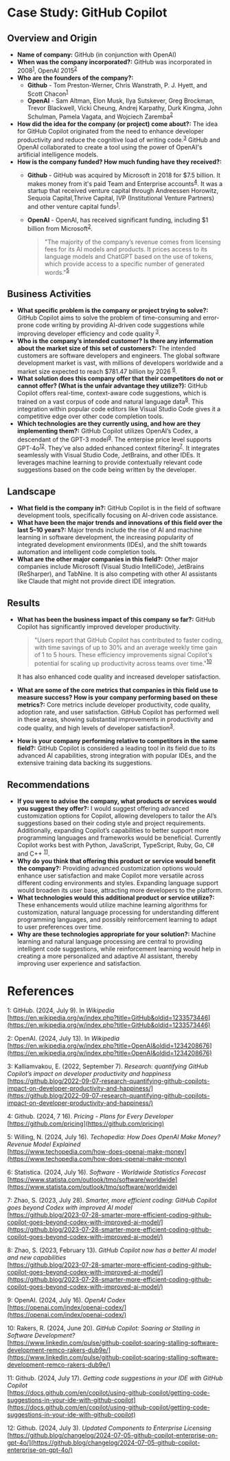 # Case Study: GitHub Copilot

## Overview and Origin

* **Name of company:** GitHub (in conjunction with OpenAI)
* **When was the company incorporated?:** GitHub was incorporated in 2008<sup>[1](#wikipedia-github)</sup>, OpenAI 2015<sup>[2](#wikipedia-openai)</sup>
* **Who are the founders of the company?:**
    * **Github** - Tom Preston-Werner, Chris Wanstrath, P. J. Hyett, and Scott Chacon<sup>[1](#wikipedia-github)</sup>
    * **OpenAI** - Sam Altman, Elon Musk, Ilya Sutskever, Greg Brockman, Trevor Blackwell, Vicki Cheung, Andrej Karpathy, Durk Kingma, John Schulman, Pamela Vagata, and Wojciech Zaremba<sup>[2](#wikipedia-openai)</sup>
*	**How did the idea for the company (or project) come about?:** The idea for GitHub Copilot originated from the need to enhance developer productivity and reduce the cognitive load of writing code.<sup>[3](#github-copilot-research)</sup>  GitHub and OpenAI collaborated to create a tool using the power of OpenAI's artificial intelligence models.
* **How is the company funded? How much funding have they received?:**
    * **Github** - GitHub was acquired by Microsoft in 2018 for $7.5 billion.  It makes money from it's paid Team and Enterprise accounts<sup>[4](#github-pricing)</sup>.  It was a startup that received venture capital through Andreessen Horowitz, Sequoia Capital,Thrive Capital, IVP (Institutional Venture Partners) and other venture capital funds<sup>[1](#wikipedia-github)</sup>.
    * **OpenAI** - OpenAI, has received significant funding, including $1 billion from Microsoft<sup>[2](#wikipedia-openai)</sup>.

      >"The majority of the company’s revenue comes from licensing fees for its AI models and products. It prices access to its language models and ChatGPT based on the use of tokens, which provide access to a specific number of generated words."<sup>[5](#techo-openai-pricing)</sup>
    


## Business Activities

* **What specific problem is the company or project trying to solve?:** 
GitHub Copilot aims to solve the problem of time-consuming and error-prone code writing by providing AI-driven code suggestions while improving developer efficiency and code quality <sup>[3](#github-copilot-research)</sup>.
* **Who is the company’s intended customer? Is there any information about the market size of this set of customers?:** The intended customers are software developers and engineers. The global software development market is vast, with millions of developers worldwide and a market size expected to reach $781.47 billion by 2026 <sup>[6](#statistica-software-ww)</sup>.
* **What solution does this company offer that their competitors do not or cannot offer? (What is the unfair advantage they utilize?):** GitHub Copilot offers real-time, context-aware code suggestions, which is trained on a vast corpus of code and natural language data<sup>[8](#github-better-model)</sup>. This integration within popular code editors like Visual Studio Code gives it a competitive edge over other code completion tools.
* **Which technologies are they currently using, and how are they implementing them?:** GitHub Copilot utilizes OpenAI’s Codex, a descendant of the GPT-3 model<sup>[9](#openai-codex)</sup>.  The enterpise price level supports GPT-4o<sup>[12](#updated-components-enterprise)</sup>. They've also added enhanced context filtering<sup>[7](#github-goes-beyond-codex)</sup>. It integrates seamlessly with Visual Studio Code, JetBrains, and other IDEs.  It leverages machine learning to provide contextually relevant code suggestions based on the code being written by the developer.

## Landscape

* **What field is the company in?:** GitHub Copilot is in the field of software development tools, specifically focusing on AI-driven code assistance.
* **What have been the major trends and innovations of this field over the last 5–10 years?:** Major trends include the rise of AI and machine learning in software development, the increasing popularity of integrated development environments (IDEs), and the shift towards automation and intelligent code completion tools.
* **What are the other major companies in this field?:** Other major companies include Microsoft (Visual Studio IntelliCode), JetBrains (ReSharper), and TabNine.  It is also competing with other AI assistants like Claude that might not provide direct IDE integration.

## Results

* **What has been the business impact of this company so far?:** GitHub Copilot has significantly improved developer productivity.
  > "Users report that GitHub Copilot has contributed to faster coding, with time savings of up to 30% and an average weekly time gain of 1 to 5 hours. These efficiency improvements signal Copilot's potential for scaling up productivity across teams over time."<sup>[10](#copilot-soaring-or-stalling)</sup>

  It has also enhanced code quality and increased developer satisfaction.
* **What are some of the core metrics that companies in this field use to measure success? How is your company performing based on these metrics?:** Core metrics include developer productivity, code quality, adoption rate, and user satisfaction. GitHub Copilot has performed well in these areas, showing substantial improvements in productivity and code quality, and high levels of developer satisfaction<sup>[3](#github-copilot-research)</sup>. 
* **How is your company performing relative to competitors in the same field?:** GitHub Copilot is considered a leading tool in its field due to its advanced AI capabilities, strong integration with popular IDEs, and the extensive training data backing its suggestions.

## Recommendations

* **If you were to advise the company, what products or services would you suggest they offer?:** I would suggest offering advanced customization options for Copilot, allowing developers to tailor the AI’s suggestions based on their coding style and project requirements. Additionally, expanding Copilot’s capabilities to better support more programming languages and frameworks would be beneficial. Currently Copilot works best with Python, JavaScript, TypeScript, Ruby, Go, C# and C++ <sup>[11](#code-suggestions-in-ide)</sup>. 
* **Why do you think that offering this product or service would benefit the company?:** Providing advanced customization options would enhance user satisfaction and make Copilot more versatile across different coding environments and styles. Expanding language support would broaden its user base, attracting more developers to the platform.
* **What technologies would this additional product or service utilize?:** These enhancements would utilize machine learning algorithms for customization, natural language processing for understanding different programming languages, and possibly reinforcement learning to adapt to user preferences over time.
* **Why are these technologies appropriate for your solution?:** Machine learning and natural language processing are central to providing intelligent code suggestions, while reinforcement learning would help in creating a more personalized and adaptive AI assistant, thereby improving user experience and satisfaction.

# References
<a name="wikipedia-github">1</a>: GitHub. (2024, July 9). In *Wikipedia*<br /> [https://en.wikipedia.org/w/index.php?title=GitHub&oldid=1233573446](https://en.wikipedia.org/w/index.php?title=GitHub&oldid=1233573446)

<a name="wikipedia-openai">2</a>: OpenAI. (2024, July 13). In *Wikipedia*<br />
[https://en.wikipedia.org/w/index.php?title=OpenAI&oldid=1234208676](https://en.wikipedia.org/w/index.php?title=OpenAI&oldid=1234208676)

<a name="github-copilot-research">3</a>: Kalliamvakou, E. (2022, September 7). *Research: quantifying GitHub Copilot’s impact on developer productivity and happiness*<br />
[https://github.blog/2022-09-07-research-quantifying-github-copilots-impact-on-developer-productivity-and-happiness/](https://github.blog/2022-09-07-research-quantifying-github-copilots-impact-on-developer-productivity-and-happiness/)

<a name="github-pricing">4</a>: Github. (2024, 7 16). *Pricing - Plans for Every Developer*<br />
[https://github.com/pricing](https://github.com/pricing)

<a name="techo-openai-pricing">5</a>: Willing, N. (2024, July 16). *Techopedia: How Does OpenAI Make Money? Revenue Model Explained*<br />
[https://www.techopedia.com/how-does-openai-make-money](https://www.techopedia.com/how-does-openai-make-money)

<a name="statistica-software-ww">6</a>: Statistica. (2024, July 16). *Software - Worldwide Statistics Forecast*<br />
[https://www.statista.com/outlook/tmo/software/worldwide](https://www.statista.com/outlook/tmo/software/worldwide)

<a name="github-goes-beyond-codex">7</a>: Zhao, S. (2023, July 28). *Smarter, more efficient coding: GitHub Copilot goes beyond Codex with improved AI model*<br />
[https://github.blog/2023-07-28-smarter-more-efficient-coding-github-copilot-goes-beyond-codex-with-improved-ai-model/](https://github.blog/2023-07-28-smarter-more-efficient-coding-github-copilot-goes-beyond-codex-with-improved-ai-model/)

<a name="github-better-model">8</a>: Zhao, S. (2023, February 13). *GitHub Copilot now has a better AI model and new capabilities*<br />
[https://github.blog/2023-07-28-smarter-more-efficient-coding-github-copilot-goes-beyond-codex-with-improved-ai-model/](https://github.blog/2023-07-28-smarter-more-efficient-coding-github-copilot-goes-beyond-codex-with-improved-ai-model/)

<a name="openai-codex">9</a>: OpenAI. (2024, July 16). *OpenAI Codex*<br />
[https://openai.com/index/openai-codex/](https://openai.com/index/openai-codex/)

<a name="copilot-soaring-or-stalling">10</a>: Rakers, R. (2024, June 20). *GitHub Copilot: Soaring or Stalling in Software Development?*<br />
[https://www.linkedin.com/pulse/github-copilot-soaring-stalling-software-development-remco-rakers-dub9e/](https://www.linkedin.com/pulse/github-copilot-soaring-stalling-software-development-remco-rakers-dub9e/)

<a name="code-suggestions-in-ide">11</a>: Github. (2024, July 17). *Getting code suggestions in your IDE with GitHub Copilot*<br />
[https://docs.github.com/en/copilot/using-github-copilot/getting-code-suggestions-in-your-ide-with-github-copilot](https://docs.github.com/en/copilot/using-github-copilot/getting-code-suggestions-in-your-ide-with-github-copilot)

<a name="updated-components-enterprise">12</a>: Github. (2024, July 3). *Updated Components to Enterprise Licensing*<br />
[https://github.blog/changelog/2024-07-05-github-copilot-enterprise-on-gpt-4o/](https://github.blog/changelog/2024-07-05-github-copilot-enterprise-on-gpt-4o/)